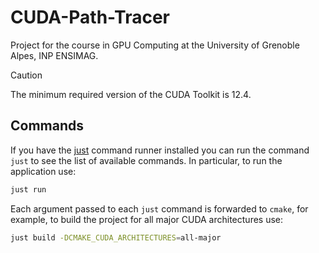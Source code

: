 # CUDA-Path-Tracer

Project for the course in GPU Computing at the University of Grenoble Alpes, INP ENSIMAG.

> [!CAUTION]
> The minimum required version of the CUDA Toolkit is 12.4.

## Commands

If you have the [just](https://github.com/casey/just) command runner installed you can run the command `just` to see the list of available commands. In particular, to run the application use:

```bash
just run
```

Each argument passed to each `just` command is forwarded to `cmake`, for example, to build the project for all major CUDA architectures use:

```bash
just build -DCMAKE_CUDA_ARCHITECTURES=all-major
```
